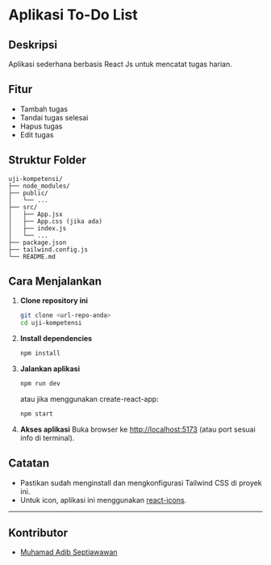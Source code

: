 # Aplikasi To-Do List

## Deskripsi
Aplikasi sederhana berbasis React Js untuk mencatat tugas harian.

## Fitur
- Tambah tugas
- Tandai tugas selesai
- Hapus tugas
- Edit tugas

## Struktur Folder

```
uji-kompetensi/
├── node_modules/
├── public/
│   └── ...
├── src/
│   ├── App.jsx
│   ├── App.css (jika ada)
│   ├── index.js
│   └── ...
├── package.json
├── tailwind.config.js
└── README.md
```

## Cara Menjalankan

1. **Clone repository ini**
   ```bash
   git clone <url-repo-anda>
   cd uji-kompetensi
   ```

2. **Install dependencies**
   ```bash
   npm install
   ```

3. **Jalankan aplikasi**
   ```bash
   npm run dev
   ```
   atau jika menggunakan create-react-app:
   ```bash
   npm start
   ```

4. **Akses aplikasi**
   Buka browser ke [http://localhost:5173](http://localhost:5173) (atau port sesuai info di terminal).

## Catatan

- Pastikan sudah menginstall dan mengkonfigurasi Tailwind CSS di proyek ini.
- Untuk icon, aplikasi ini menggunakan [react-icons](https://react-icons.github.io/react-icons/).

---

## Kontributor
- [Muhamad Adib Septiawawan](https://github.com/Widarft)
